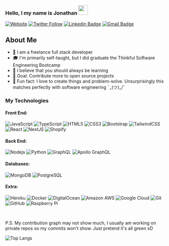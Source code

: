 ### Hello, I my name is Jonathan <img src="https://raw.githubusercontent.com/jclarktech/jclarktech/main/wave.gif" width="30px">

[![Website](https://img.shields.io/website?label=refactorthis.dev&style=for-the-badge&url=https%3A%2F%2Frefactorthis.dev)](https://refactorthis.dev)
[![Twitter Follow](https://img.shields.io/twitter/follow/jclarktech?color=1DA1F2&logo=twitter&style=for-the-badge)](https://twitter.com/intent/follow?original_referer=https%3A%2F%2Fgithub.com%2Frefactor_this&screen_name=refactor_this)
[![Linkedin Badge](https://img.shields.io/badge/LinkedIn-blue?style=for-the-badge&logo=linkedin&logoColor=white&link=https://www.linkedin.com/in/jonathan-b-clark/)](https://www.linkedin.com/in/jonathan-b-clark/)
[![Gmail Badge](https://img.shields.io/badge/Email-red?style=for-the-badge&logo=gmail&logoColor=white&link=mailto:contact@refactorthis.dev)](mailto:contact@refactorthis.dev)

## About Me

- 🎳 I am a freelance full stack developer
- 🎓 I'm primarily self-taught, but I did graduate the Thinkful Software Engineering Bootcamp
- 🤔 I believe that you should always be learning
- 🥅 Goal: Contribute more to open source projects
- 🎉 Fun fact: I love to create things and problem-solve. Unsurprisingly this matches perfectly with software engineering ¯\_(ツ)_/¯ 
  <br />

### My Technologies

#### Front End:

![JavaScript](https://img.shields.io/badge/-JavaScript-yellow?style=flat-square&logo=javascript&logoColor=white)
![TypeScript](https://img.shields.io/badge/-TypeScript-007ACC?style=flat-square&logo=typescript)
![HTML5](https://img.shields.io/badge/-HTML5-E34F26?style=flat-square&logo=html5&logoColor=white)
![CSS3](https://img.shields.io/badge/-CSS3-1572B6?style=flat-square&logo=css3)
![Bootstrap](https://img.shields.io/badge/-Bootstrap-563D7C?style=flat-square&logo=bootstrap)
![TailwindCSS](https://img.shields.io/badge/-TailwindCSS-38B2AC?style=flat-square&logo=tailwind-css&logoColor=ffffff)
![React](https://img.shields.io/badge/-React-black?style=flat-square&logo=react)
![NextJS](https://img.shields.io/badge/-NextJS-000000?style=flat-square&logo=next.js&logoColor=ffffff)
![Shopify](https://img.shields.io/badge/-Shopify-000000?style=flat-square&logo=shopify&logoColor=96bf48)

#### Back End:

![Nodejs](https://img.shields.io/badge/-Nodejs-green?style=flat-square&logo=Node.js&logoColor=black)
![Python](https://img.shields.io/badge/-Python-blue?style=flat-square&logo=Python&logoColor=yellow)
![GraphQL](https://img.shields.io/badge/-GraphQL-E10098?style=flat-square&logo=graphql)
![Apollo GraphQL](https://img.shields.io/badge/-Apollo%20GraphQL-311C87?style=flat-square&logo=apollo-graphql)

<!-- ![Java](https://img.shields.io/badge/-Java-E34F26?style=flat-square&logo=java&logoColor=white) -->

#### Databases:

![MongoDB](https://img.shields.io/badge/-MongoDB-black?style=flat-square&logo=mongodb)
![PostgreSQL](https://img.shields.io/badge/-PostgreSQL-336791?style=flat-square&logo=postgresql)

#### Extra:

![Heroku](https://img.shields.io/badge/-Heroku-430098?style=flat-square&logo=heroku)
![Docker](https://img.shields.io/badge/-Docker-black?style=flat-square&logo=docker)
![DigitalOcean](https://img.shields.io/badge/-Digital%20Ocean-darkblue?style=flat-square&logo=digitalocean)
![Amazon AWS](https://img.shields.io/badge/Amazon%20AWS-232F3E?style=flat-square&logo=amazon-aws)
![Google Cloud](https://img.shields.io/badge/Google%20Cloud-black?style=flat-square&logo=google-cloud)
![Git](https://img.shields.io/badge/-Git-black?style=flat-square&logo=git)
![GitHub](https://img.shields.io/badge/-GitHub-181717?style=flat-square&logo=github)
![Raspberry Pi](https://img.shields.io/badge/-Raspberry%20Pi-C51A4A?style=flat-square&logo=Raspberry-Pi)

<br />

<!-- ![Github Stats](https://github-readme-stats.vercel.app/api?username=refactor-this&count_private=true&show_icons=true&include_all_commits=true) -->
P.S. My contribution graph may not show much, I usually am working on private repos so my commits won't show. Just pretend it's all green xD

![Top Langs](https://github-readme-stats.vercel.app/api/top-langs/?username=refactor-this&hide=TeX&layout=compact)

[website]: https://refactorthis.dev
[twitter]: https://twitter.com/refactor_this
[linkedin]: https://linkedin.com/in/jonathan-b-clark
